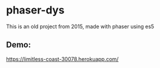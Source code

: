# phaser-dys
This is an old project from 2015, made with phaser using es5

## Demo: 
https://limitless-coast-30078.herokuapp.com/